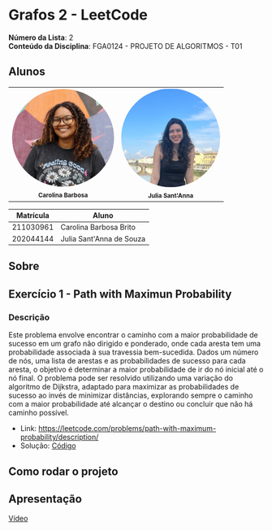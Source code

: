 # Grafos 2 - LeetCode

**Número da Lista**: 2  
**Conteúdo da Disciplina**: FGA0124 - PROJETO DE ALGORITMOS - T01  


## Alunos


<div align = "center">
<table>
  <tr>
    <td align="center"><a href="https://github.com/CarolinaBarb"><img style="border-radius: 95%;" src=./Documentos/assets/Carolina.jpg width="201"; alt="Carolina"/><br /><sub><b>Carolina Barbosa </b></sub></a><br/></td>
    <td align="center"><a href="https://github.com/JuliaSSouza"><img style="border-radius: 95%;" src=./Documentos/assets/Julia.png width="195"; alt=""/><br /><sub><b>Julia Sant'Anna</b></sub></a><br />
  </tr>
</table>


| Matrícula   | Aluno                             |
| ----------- | ---------------------------------- |
| 211030961 | Carolina Barbosa Brito           |
| 202044144  | Julia Sant'Anna de Souza      |
</div>

## Sobre 

## Exercício 1 - Path with Maximun Probability
### Descrição
Este problema envolve encontrar o caminho com a maior probabilidade de sucesso em um grafo não dirigido e ponderado, onde cada aresta tem uma probabilidade associada à sua travessia bem-sucedida. Dados um número de nós, uma lista de arestas e as probabilidades de sucesso para cada aresta, o objetivo é determinar a maior probabilidade de ir do nó inicial até o nó final. O problema pode ser resolvido utilizando uma variação do algoritmo de Dijkstra, adaptado para maximizar as probabilidades de sucesso ao invés de minimizar distâncias, explorando sempre o caminho com a maior probabilidade até alcançar o destino ou concluir que não há caminho possível.

- Link: https://leetcode.com/problems/path-with-maximum-probability/description/
- Solução: [Código](https://github.com/projeto-de-algoritmos-2025/Grafos2_D12/blob/main/PathMaxProb.py)


## Como rodar o projeto


## Apresentação 
[Vídeo]()

 
 
